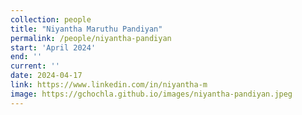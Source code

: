 ```yaml
---
collection: people
title: "Niyantha Maruthu Pandiyan"
permalink: /people/niyantha-pandiyan
start: 'April 2024'
end: ''
current: ''
date: 2024-04-17
link: https://www.linkedin.com/in/niyantha-m
image: https://gchochla.github.io/images/niyantha-pandiyan.jpeg
---
```

